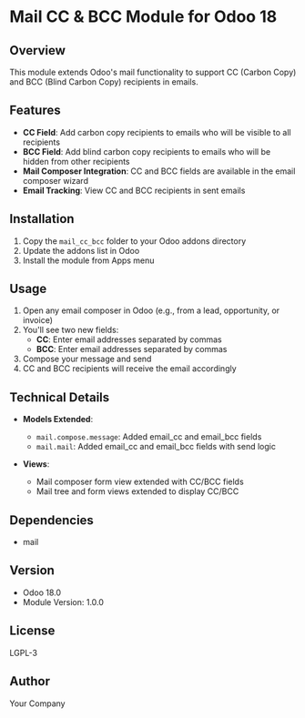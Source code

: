 # Mail CC & BCC Module for Odoo 18

## Overview
This module extends Odoo's mail functionality to support CC (Carbon Copy) and BCC (Blind Carbon Copy) recipients in emails.

## Features
- **CC Field**: Add carbon copy recipients to emails who will be visible to all recipients
- **BCC Field**: Add blind carbon copy recipients to emails who will be hidden from other recipients
- **Mail Composer Integration**: CC and BCC fields are available in the email composer wizard
- **Email Tracking**: View CC and BCC recipients in sent emails

## Installation
1. Copy the `mail_cc_bcc` folder to your Odoo addons directory
2. Update the addons list in Odoo
3. Install the module from Apps menu

## Usage
1. Open any email composer in Odoo (e.g., from a lead, opportunity, or invoice)
2. You'll see two new fields:
   - **CC**: Enter email addresses separated by commas
   - **BCC**: Enter email addresses separated by commas
3. Compose your message and send
4. CC and BCC recipients will receive the email accordingly

## Technical Details
- **Models Extended**:
  - `mail.compose.message`: Added email_cc and email_bcc fields
  - `mail.mail`: Added email_cc and email_bcc fields with send logic

- **Views**:
  - Mail composer form view extended with CC/BCC fields
  - Mail tree and form views extended to display CC/BCC

## Dependencies
- mail

## Version
- Odoo 18.0
- Module Version: 1.0.0

## License
LGPL-3

## Author
Your Company
